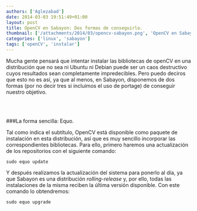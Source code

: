 ```yaml
---
authors: ['Aglezabad']
date: 2014-03-03 19:51:49+01:00
layout: post
title: OpenCV en Sabayon: Dos formas de conseguirlo.
thumbnail: ['/attachments/2014/03/opencv-sabayon.png', 'OpenCV en Sabayon']
categories: ['linux', 'sabayon']
tags: ['openCV', 'instalar']
---
```


Mucha gente pensará que intentar instalar las bibliotecas de openCV en una distribución que no sea ni Ubuntu ni Debian puede ser un caos destructivo cuyos resultados sean completamente impredecibles. Pero puedo deciros que esto no es así, ya que al menos, en Sabayon, disponemos de dos formas (por no decir tres si incluimos el uso de portage) de conseguir nuestro objetivo.

<br/>
<br/>

###La forma sencilla: Equo.

Tal como indica el subtítulo, OpenCV está disponible como paquete de instalación en esta distribución, así que es muy sencillo incorporar las correspondientes bibliotecas. Para ello, primero haremos una actualización de los repositorios con el siguiente comando:

    sudo equo update

Y después realizamos la actualización del sistema para ponerlo al día, ya que Sabayon es una distribución *rolling-release* y, por ello, todas las instalaciones de la misma reciben la última versión disponible. Con este comando lo obtendremos:

    sudo equo upgrade

